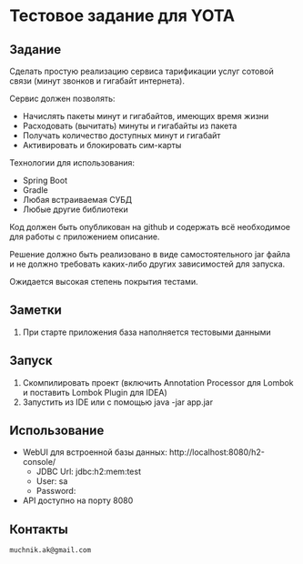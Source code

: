 # Тестовое задание для YOTA

## Задание
Сделать простую реализацию сервиса тарификации услуг сотовой связи (минут звонков и гигабайт интернета).

Сервис должен позволять:

 * Начислять пакеты минут и гигабайтов, имеющих время жизни
 * Расходовать (вычитать) минуты и гигабайты из пакета
 * Получать количество доступных минут и гигабайт
 * Активировать и блокировать сим-карты

Технологии для использования:

 * Spring Boot
 * Gradle
 * Любая встраиваемая СУБД
 * Любые другие библиотеки
 
Код должен быть опубликован на github и содержать всё необходимое для работы с приложением описание.

Решение должно быть реализовано в виде самостоятельного jar файла и не должно требовать каких-либо других зависимостей для запуска.

Ожидается высокая степень покрытия тестами.

## Заметки
1. При старте приложения база наполняется тестовыми данными

## Запуск
1. Скомпилировать проект (включить Annotation Processor для Lombok и поставить Lombok Plugin для IDEA)
2. Запустить из IDE или с помощью java -jar app.jar

## Использование 
 * WebUI для встроенной базы данных: http://localhost:8080/h2-console/
   * JDBC Url: jdbc:h2:mem:test
   * User: sa
   * Password: 
 * API доступно на порту 8080

## Контакты
    muchnik.ak@gmail.com